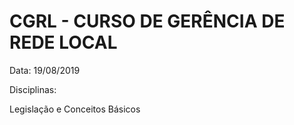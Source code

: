 # CGRL - CURSO DE GERÊNCIA DE REDE LOCAL

Data: 19/08/2019

Disciplinas:

Legislação e Conceitos Básicos

